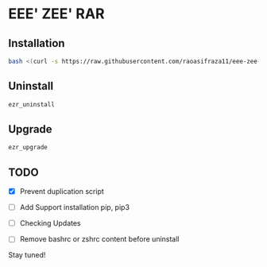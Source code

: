 # EEE' ZEE' RAR

## Installation

```bash
bash <(curl -s https://raw.githubusercontent.com/raoasifraza11/eee-zee-rar/master/eee-zee-rar.sh)
```

## Uninstall

```bash
ezr_uninstall
```

## Upgrade

```bash
ezr_upgrade
```

## TODO

- [x] Prevent duplication script
- [ ] Add Support installation pip, pip3
- [ ] Checking Updates
- [ ] Remove bashrc or zshrc content before uninstall




Stay tuned!

